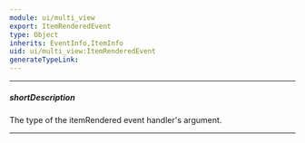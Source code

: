 ```yaml
---
module: ui/multi_view
export: ItemRenderedEvent
type: Object
inherits: EventInfo,ItemInfo
uid: ui/multi_view:ItemRenderedEvent
generateTypeLink: 
---
```

---
##### shortDescription
The type of the itemRendered event handler's argument.

---
<!-- Description goes here -->